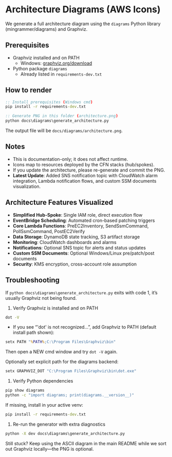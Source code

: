 # Architecture Diagrams (AWS Icons)

We generate a full architecture diagram using the `diagrams` Python library (mingrammer/diagrams) and Graphviz.

## Prerequisites

- Graphviz installed and on PATH
  - Windows: [graphviz.org/download](https://graphviz.org/download/)
- Python package `diagrams`
  - Already listed in `requirements-dev.txt`

## How to render

```cmd
:: Install prerequisites (Windows cmd)
pip install -r requirements-dev.txt

:: Generate PNG in this folder (architecture.png)
python docs\diagrams\generate_architecture.py
```

The output file will be `docs/diagrams/architecture.png`.

## Notes

- This is documentation-only; it does not affect runtime.
- Icons map to resources deployed by the CFN stacks (hub/spokes).
- If you update the architecture, please re-generate and commit the PNG.
- **Latest Update**: Added SNS notification topic with CloudWatch alarm integration, Lambda notification flows, and custom SSM documents visualization.

## Architecture Features Visualized

- **Simplified Hub-Spoke**: Single IAM role, direct execution flow
- **EventBridge Scheduling**: Automated cron-based patching triggers
- **Core Lambda Functions**: PreEC2Inventory, SendSsmCommand, PollSsmCommand, PostEC2Verify
- **Data Storage**: DynamoDB state tracking, S3 artifact storage
- **Monitoring**: CloudWatch dashboards and alarms
- **Notifications**: Optional SNS topic for alerts and status updates
- **Custom SSM Documents**: Optional Windows/Linux pre/patch/post documents
- **Security**: KMS encryption, cross-account role assumption

## Troubleshooting

If `python docs\diagrams\generate_architecture.py` exits with code 1, it’s usually Graphviz not being found.

1. Verify Graphviz is installed and on PATH

```cmd
dot -V
```

- If you see “'dot' is not recognized…”, add Graphviz to PATH (default install path shown):

```cmd
setx PATH "%PATH%;C:\Program Files\Graphviz\bin"
```

Then open a NEW cmd window and try `dot -V` again.

Optionally set explicit path for the diagrams backend:

```cmd
setx GRAPHVIZ_DOT "C:\Program Files\Graphviz\bin\dot.exe"
```

1. Verify Python dependencies

```cmd
pip show diagrams
python -c "import diagrams; print(diagrams.__version__)"
```

If missing, install in your active venv:

```cmd
pip install -r requirements-dev.txt
```

1. Re-run the generator with extra diagnostics

```cmd
python -X dev docs\diagrams\generate_architecture.py
```

Still stuck? Keep using the ASCII diagram in the main README while we sort out Graphviz locally—the PNG is optional.
